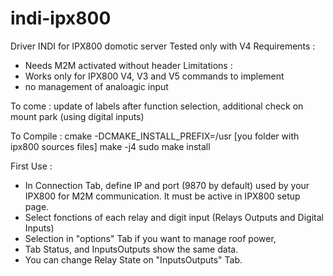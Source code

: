 # indi-ipx800
Driver INDI for IPX800 domotic server
Tested only with V4
Requirements : 
- Needs M2M activated without header 
Limitations :
- Works only for IPX800 V4, V3 and V5 commands to implement
- no management of analoagic input

To come : update of labels after function selection, additional check on mount park (using digital inputs)

To Compile : 
cmake -DCMAKE_INSTALL_PREFIX=/usr [you folder with ipx800 sources files]
make -j4
sudo make install

First Use :  
- In Connection Tab, define IP and port (9870 by default) used by your IPX800 for M2M communication. It must be active in IPX800 setup page.  
- Select fonctions of each relay and digit input (Relays Outputs and Digital Inputs)
- Selection in "options" Tab if you want to manage roof power,
- Tab Status, and InputsOutputs show the same data.
- You can change Relay State on "InputsOutputs" Tab.
